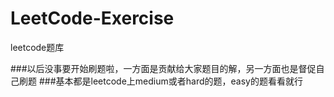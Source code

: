 # LeetCode-Exercise
leetcode题库

###以后没事要开始刷题啦，一方面是贡献给大家题目的解，另一方面也是督促自己刷题
###基本都是leetcode上medium或者hard的题，easy的题看看就行
